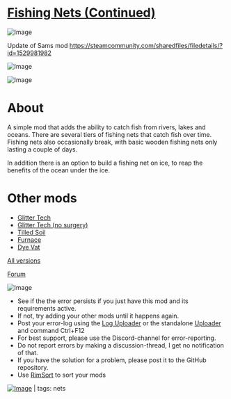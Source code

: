 # [Fishing Nets (Continued)](https://steamcommunity.com/sharedfiles/filedetails/?id=2569802700)

![Image](https://i.imgur.com/buuPQel.png)

Update of Sams mod
https://steamcommunity.com/sharedfiles/filedetails/?id=1529981982

![Image](https://i.imgur.com/pufA0kM.png)
	
![Image](https://i.imgur.com/Z4GOv8H.png)

# About

A simple mod that adds the ability to catch fish from rivers, lakes and oceans. There are several tiers of fishing nets that catch fish over time. Fishing nets also occasionally break, with basic wooden fishing nets only lasting a couple of days.

In addition there is an option to build a fishing net on ice, to reap the benefits of the ocean under the ice.

# Other mods



- [Glitter Tech](http://steamcommunity.com/sharedfiles/filedetails/?id=725576127)
- [Glitter Tech (no surgery)](http://steamcommunity.com/sharedfiles/filedetails/?id=725657237)
- [Tilled Soil](http://steamcommunity.com/sharedfiles/filedetails/?id=725747149)
- [Furnace](http://steamcommunity.com/sharedfiles/filedetails/?id=726121441)
- [Dye Vat](http://steamcommunity.com/sharedfiles/filedetails/?id=740002420)



[All versions](https://github.com/sam23694/FishingNets/releases)

[Forum](https://ludeon.com/forums/index.php?topic=5509.0)

![Image](https://i.imgur.com/PwoNOj4.png)



-  See if the the error persists if you just have this mod and its requirements active.
-  If not, try adding your other mods until it happens again.
-  Post your error-log using the [Log Uploader](https://steamcommunity.com/sharedfiles/filedetails/?id=2873415404) or the standalone [Uploader](https://steamcommunity.com/sharedfiles/filedetails/?id=2873415404) and command Ctrl+F12
-  For best support, please use the Discord-channel for error-reporting.
-  Do not report errors by making a discussion-thread, I get no notification of that.
-  If you have the solution for a problem, please post it to the GitHub repository.
-  Use [RimSort](https://github.com/RimSort/RimSort/releases/latest) to sort your mods

 

[![Image](https://img.shields.io/github/v/release/emipa606/FishingNets?label=latest%20version&style=plastic&color=9f1111&labelColor=black)](https://steamcommunity.com/sharedfiles/filedetails/changelog/2569802700) | tags:  nets
